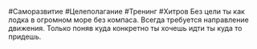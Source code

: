 #Саморазвитие #Целеполагание #Тренинг #Хитров 
Без цели ты как лодка в огромном море без компаса. Всегда требуется направление движения. Только поняв куда конкретно ты хочешь идти ты куда то придешь.